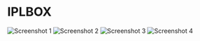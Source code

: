 # IPLBOX

![Screenshot 1](https://github.com/dhairyagada/iplbrain/blob/master/screenshots/1.png)
![Screenshot 2](https://github.com/dhairyagada/iplbrain/blob/master/screenshots/2.png)
![Screenshot 3](https://github.com/dhairyagada/iplbrain/blob/master/screenshots/3.png)
![Screenshot 4](https://github.com/dhairyagada/iplbrain/blob/master/screenshots/4.png)